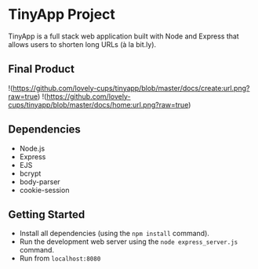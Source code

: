 # TinyApp Project

TinyApp is a full stack web application built with Node and Express that allows users to shorten long URLs (à la bit.ly).

## Final Product

!(https://github.com/lovely-cups/tinyapp/blob/master/docs/create:url.png?raw=true)
!(https://github.com/lovely-cups/tinyapp/blob/master/docs/home:url.png?raw=true)

## Dependencies

- Node.js
- Express
- EJS
- bcrypt
- body-parser
- cookie-session

## Getting Started

- Install all dependencies (using the `npm install` command).
- Run the development web server using the `node express_server.js` command.
- Run from `localhost:8080` 
